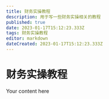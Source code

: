 ```yaml
---
title: 财务实操教程
description: 用于写一些财务实操相关的教程
published: true
date: 2023-01-17T15:12:23.333Z
tags: 财务实操教程
editor: markdown
dateCreated: 2023-01-17T15:12:23.333Z
---
```


# 财务实操教程
Your content here